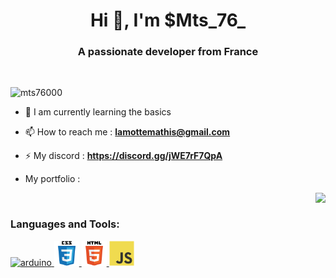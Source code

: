 
<h1 align="center">Hi 👋, I'm $Mts_76_</h1>
<h3 align="center">A passionate developer from France</h3>
<br>
<p align="left">  <img src="https://komarev.com/ghpvc/?username=mts76000&label=Profile%20views&color=27333a&style=flat" alt="mts76000" /> </p>


- 🌱 I am currently learning the basics

- 📫 How to reach me : **lamottemathis@gmail.com**

- ⚡ My discord : **https://discord.gg/jWE7rF7QpA**

- My portfolio :<img href="http://myportfolio.alwaysdata.net/" target="_blank" >

<p align="center">
    <img align="right" src="https://media.giphy.com/media/z5iCvo1oCbqt7ukMQs/giphy.gif">    
</p>

<br>
<h3 align="left">Languages and Tools:</h3>
<p align="left"> <a href="https://www.arduino.cc/" target="_blank" rel="noreferrer"> <img src="https://cdn.worldvectorlogo.com/logos/arduino-1.svg" alt="arduino" width="40" height="40"/> </a> <a href="https://www.w3schools.com/css/" target="_blank" rel="noreferrer"> <img src="https://raw.githubusercontent.com/devicons/devicon/master/icons/css3/css3-original-wordmark.svg" alt="css3" width="40" height="40"/> </a> <a href="https://www.w3.org/html/" target="_blank" rel="noreferrer"> <img src="https://raw.githubusercontent.com/devicons/devicon/master/icons/html5/html5-original-wordmark.svg" alt="html5" width="40" height="40"/> </a> <a href="https://developer.mozilla.org/en-US/docs/Web/JavaScript" target="_blank" rel="noreferrer"> <img src="https://raw.githubusercontent.com/devicons/devicon/master/icons/javascript/javascript-original.svg" alt="javascript" width="40" height="40"/> </a> </p>
